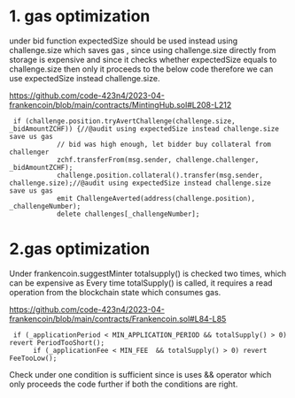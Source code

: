 # 1. gas optimization
under bid function expectedSize should be used instead using challenge.size which saves gas , since using challenge.size directly from storage is expensive and since it checks whether expectedSize equals to challenge.size then only it proceeds to the below code therefore we can use expectedSize instead challenge.size.

https://github.com/code-423n4/2023-04-frankencoin/blob/main/contracts/MintingHub.sol#L208-L212

```
 if (challenge.position.tryAvertChallenge(challenge.size, _bidAmountZCHF)) {//@audit using expectedSize instead challenge.size save us gas 
            // bid was high enough, let bidder buy collateral from challenger
            zchf.transferFrom(msg.sender, challenge.challenger, _bidAmountZCHF);
            challenge.position.collateral().transfer(msg.sender, challenge.size);//@audit using expectedSize instead challenge.size save us gas 
            emit ChallengeAverted(address(challenge.position), _challengeNumber);
            delete challenges[_challengeNumber];
```

# 2.gas optimization

Under frankencoin.suggestMinter totalsupply() is checked two times, which can be expensive as Every time totalSupply() is called, it requires a read operation from the blockchain state which consumes gas.

https://github.com/code-423n4/2023-04-frankencoin/blob/main/contracts/Frankencoin.sol#L84-L85
```
 if (_applicationPeriod < MIN_APPLICATION_PERIOD && totalSupply() > 0) revert PeriodTooShort();
      if (_applicationFee < MIN_FEE  && totalSupply() > 0) revert FeeTooLow();
```

Check under one condition is sufficient since is uses && operator which only proceeds the code further if both the conditions are right.
